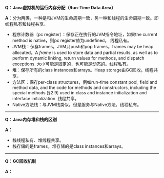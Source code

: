 **Q：Java虚拟机的运行内存分配（Run-Time Data Area）**

**A**：分为两类，一种是和JVM的生命周期一致，另一种和线程的生命周期一致。即线程私有和线程共享。

+ 程序计数器（pc register）：保存正在执行的JVM指令地址，如果the current method is native，则pc register值为undefined。 线程私有。
+ JVM栈：保存frames。JVM只push和pop frames，frames may be heap allocated。A *frame* is used to store data and partial results, as well as to perform dynamic linking, return values for methods, and dispatch exceptions. 大小可能是固定的，也可能是动态的。线程私有。
+ 堆：保存所有的class instances和arrays。Heap storage由GC回收。线程共享。
+ 方法区：保存per-class structures，例如run-time constant pool, field and method data, and the code for methods and constructors, including the special methods (&sect;2.9) used in class and instance initialization and interface initialization. 线程共享。
+ Native方法栈：与JVM栈类似，但是服务与Native方法，线程私有。

---

**Q：Java内存堆和栈的区别**

**A：** 

+ 栈线程私有、堆线程共享。
+ 栈存储的是frames，堆存储的是class instances和arrays。

---

**Q：GC回收机制**

**A：** 